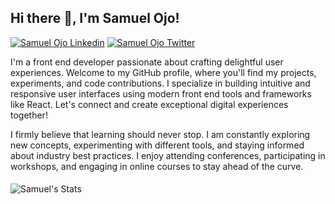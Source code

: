 <h2> Hi there 👋, I'm Samuel Ojo! </h2>

[![Samuel Ojo Linkedin](https://img.shields.io/badge/LinkedIn-0077B5?style=for-the-badge&logo=linkedin&logoColor=white)](https://www.linkedin.com/in/greatsamuelojo/)
[![Samuel Ojo Twitter](https://img.shields.io/badge/Twitter-1DA1F2?style=for-the-badge&logo=twitter&logoColor=white)](https://twitter.com/greatsamuelojo)

 I'm a front end developer passionate about crafting delightful user experiences. Welcome to my GitHub profile, where you'll find my projects, experiments, and code contributions. I specialize in building intuitive and responsive user interfaces using modern front end tools and frameworks like React. Let's connect and create exceptional digital experiences together!

I firmly believe that learning should never stop. I am constantly exploring new concepts, experimenting with different tools, and staying informed about industry best practices. I enjoy attending conferences, participating in workshops, and engaging in online courses to stay ahead of the curve.
<!-- - ![Samuel's Stats](https://github-readme-stats.vercel.app/api/top-langs/?username=greatsamist&theme=blue-green)
 -->

<!--
**greatsamist/greatsamist** is a ✨ _special_ ✨ repository because its `README.md` (this file) appears on your GitHub profile.

Here are some ideas to get you started:

- 🔭 I’m currently working on ...
- 🌱 I’m currently learning ...
- 👯 I’m looking to collaborate on ...
- 🤔 I’m looking for help with ...
- 💬 Ask me about ...
- 📫 How to reach me: ...
- ⚡ Fun fact: ...
-->
#### 
 ![Samuel's Stats](https://github-readme-stats.vercel.app/api/top-langs/?username=greatsamist&theme=default)
